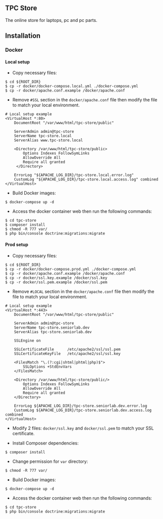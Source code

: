 ## TPC Store

The online store for laptops, pc and pc parts.

## Installation

### Docker

#### Local setup

- Copy necessary files:

```shell
$ cd ${ROOT_DIR}
$ cp -r docker/docker-compose.local.yml ./docker-compose.yml
$ cp -r docker/apache.conf.example /docker/apache.conf
```

- Remove ```#SSL``` section in the ```docker/apache.conf``` file then modify the file to match your local environment.

```apacheconf
# Local setup example
<VirtualHost *:80>
    DocumentRoot "/var/www/html/tpc-store/public"

    ServerAdmin admin@tpc-store
    ServerName tpc-store.local
    ServerAlias www.tpc-store.local

    <Directory /var/www/html/tpc-store/public>
        Options Indexes FollowSymLinks
        AllowOverride All
        Require all granted
     </Directory>

    ErrorLog "${APACHE_LOG_DIR}/tpc-store.local.error.log"
    CustomLog "${APACHE_LOG_DIR}/tpc-store.local.access.log" combined
</VirtualHost>
```

- Build Docker images:

```shell
$ docker-compose up -d
```

- Access the docker container web then run the following commands:

```shell
$ cd tpc-store
$ composer install
$ chmod -R 777 var/
$ php bin/console doctrine:migrations:migrate
```

#### Prod setup

- Copy necessary files:

```shell
$ cd ${ROOT_DIR}
$ cp -r docker/docker-compose.prod.yml ./docker-compose.yml
$ cp -r docker/apache.conf.example /docker/apache.conf
$ cp -r docker/ssl.key.example /docker/ssl.key
$ cp -r docker/ssl.pem.example /docker/ssl.pem
```

- Remove ```#LOCAL``` section in the ```docker/apache.conf``` file then modify the file to match your local environment.

```apacheconf
# Local setup example
<VirtualHost *:443>
    DocumentRoot "/var/www/html/tpc-store/public"

    ServerAdmin admin@tpc-store
    ServerName tpc-store.seniorlab.dev
    ServerAlias tpc-store.seniorlab.dev

    SSLEngine on

    SSLCertificateFile      /etc/apache2/ssl/ssl.pem
    SSLCertificateKeyFile   /etc/apache2/ssl/ssl.key

    <FilesMatch "\.(?:cgi|shtml|phtml|php)$">
        SSLOptions +StdEnvVars
    </FilesMatch>

    <Directory /var/www/html/tpc-store/public/>
        Options Indexes FollowSymLinks
        AllowOverride All
        Require all granted
    </Directory>

    ErrorLog ${APACHE_LOG_DIR}/tpc-store.seniorlab.dev.error.log
    CustomLog ${APACHE_LOG_DIR}/tpc-store.seniorlab.dev.access.log combined
</VirtualHost>
```

- Modify 2 files: ```docker/ssl.key``` and ```docker/ssl.pem``` to match your SSL certificate.

- Install Composer dependencies:

```shell
$ composer install
```

- Change permission for ```var``` directory:

```shell
$ chmod -R 777 var/
```

- Build Docker images:

```shell
$ docker-compose up -d
```

- Access the docker container web then run the following commands:

```shell
$ cd tpc-store
$ php bin/console doctrine:migrations:migrate
```